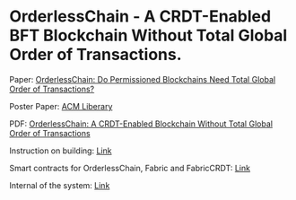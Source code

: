 # OrderlessChain  - A CRDT-Enabled BFT Blockchain Without Total Global Order of Transactions.

Paper: [OrderlessChain: Do Permissioned Blockchains Need Total Global Order of Transactions?](https://arxiv.org/abs/2210.01477)

Poster Paper: [ACM Liberary](https://dl.acm.org/doi/10.1145/3565386.3565486)

PDF: [OrderlessChain: A CRDT-Enabled Blockchain Without Total Global Order of Transactions](https://epezhman.github.io/pubs/OrderlessChain.pdf)

Instruction on building: [Link](https://github.com/orderlesschain/orderlesschain/-/blob/main/docs/build.md)

Smart contracts for OrderlessChain, Fabric and FabricCRDT: [Link](https://github.com/orderlesschain/orderlesschain/-/tree/main/contractsbenchmarks/contracts)

Internal of the system: [Link](https://github.com/orderlesschain/orderlesschain/-/tree/main/internal)

